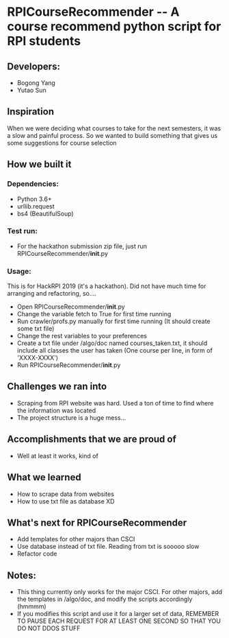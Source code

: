 # RPICourseRecommender -- A course recommend python script for RPI students

## Developers:
- Bogong Yang
- Yutao Sun

## Inspiration
When we were deciding what courses to take for the next semesters, it was a slow and painful process.
So we wanted to build something that gives us some suggestions for course selection

## How we built it
### Dependencies:
- Python 3.6+
- urllib.request
- bs4 (BeautifulSoup)

### Test run:
- For the hackathon submission zip file, just run RPICourseRecommender/__init__.py

### Usage:
This is for HackRPI 2019 (it's a hackathon). Did not have much time for arranging and refactoring, so....
- Open RPICourseRecommender/__init__.py
- Change the variable fetch to True for first time running
- Run crawler/profs.py manually for first time running (It should create some txt file)
- Change the rest variables to your preferences
- Create a txt file under /algo/doc named courses_taken.txt, it should include all classes the user has taken (One course per line, in form of 'XXXX-XXXX')
- Run RPICourseRecommender/__init__.py

## Challenges we ran into
- Scraping from RPI website was hard. Used a ton of time to find where the information was located
- The project structure is a huge mess...

## Accomplishments that we are proud of
- Well at least it works, kind of

## What we learned
- How to scrape data from websites
- How to use txt file as database XD

## What's next for RPICourseRecommender
- Add templates for other majors than CSCI
- Use database instead of txt file. Reading from txt is sooooo slow
- Refactor code

## Notes:
- This thing currently only works for the major CSCI. For other majors, add the templates in /algo/doc, and modify the scripts accordingly (hmmmm)
- If you modifies this script and use it for a larger set of data, REMEMBER TO PAUSE EACH REQUEST FOR AT LEAST ONE SECOND SO THAT YOU DO NOT DDOS STUFF
